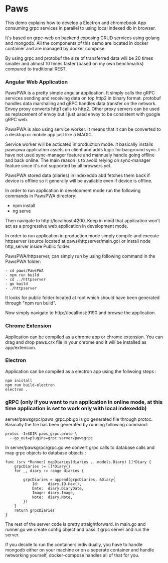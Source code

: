 # Paws

This demo explains how to develop a Electron and chromebook App consuming grpc services in parallel to using local indexed db in browser.

It's based on grpc-web on backend exposing CRUD services using golang and mongodb. All the components of this demo are located in docker container and are managed by docker compose.

By using grpc and protobuf the size of transferred data will be 20 times smaller and almost 10 times faster (based on my own benchmarks) compared to traditional REST.

### Angular Web Application
PawsPWA is a pretty simple angular application. It simply calls the gRPC services sending and receiving data on top http2 in binary format. protobuf handles data marshaling and gRPC handles data transfer on the network. Envoy proxy converts http1 calls to http2. Other proxy servers can be used as replacement of envoy but I just used envoy to be consistent with google gRPC web.

PawsPWA is also using service worker. It means that it can be converted to a desktop or mobile app just like a MAGIC.

Service worker will be acticated in production mode. It basically installs pawspwa application assets on client and adds logic for bacground sync. I have not used sync-manager feature and mannualy handle going offline and back online. The main reason is to avoid relying on sync-manager feature since it's not supported by all browsers yet.

PawsPWA stored data (diaries) in indexeddb abd fetches them back if device is offline so it generally will be available even if device is offline.

In order to run application in development mode run the following commands in PawsPWA directory:

- npm install
- ng serve

Then navigate to http://localhost:4200. Keep in mind that application won't act as a progressive web application in development mode.

In order to run application in production mode simply compile and execute httpserver (source located at paws/httpserver/main.go) or install node http_server inside Public folder.  

PawsPWA/httpserver, can simply run by using following command in the PawsPWA folder:

```
- cd paws/PawsPWA
- npm run build
- cd ../httpserver
- go build
- ./httpserver
```
It looks for public folder located at root which should have been generated through "npm run build".

Now simply navigate to http://localhost:9190 and browse the application.

### Chrome Extension

Application can be compiled as a chrome app or chrome extension. You can drag and drop paws.crx file in your chrome and it will be installed as app/extension.

### Electron

Application can be compiled as a electron app using the follwoing steps :

```
npm inistall
npm run build-electron
electron .
```

### gRPC (only if you want to run application in online mode, at this time application is set to work only with local indexeddb)

server/pawsgrpc/paws_grpc.pb.go is go generated file through protoc. Basically the file has been generated by running following command:

```
protoc -I=$DIR paws_grpc.proto \
  --go_out=plugins=grpc:server/pawsgrpc
```

In server/pawsgrpc/grpc.go we convert grpc calls to database calls and map grpc objects to database objects :

```
func (srv *Runner) mapDiaries(diaries ...models.Diary) []*Diary {
	grpcDiaries := []*Diary{}
	for _, diary := range diaries {

		grpcDiaries = append(grpcDiaries, &Diary{
			Id:    diary.ID.Hex(),
			Date:  diary.DiaryDate,
			Image: diary.Image,
			Note:  diary.Note,
		})
	}
	return grpcDiaries
}
```
 
The rest of the server code is pretty straightforward. in main.go and runner.go we create config object and pass it grpc server and run the server.

If you decide to run the containers individually, you have to handle mongodb either on your machine or on a seperate container and handle networking yourself, docker-compose handles all of that for you.


